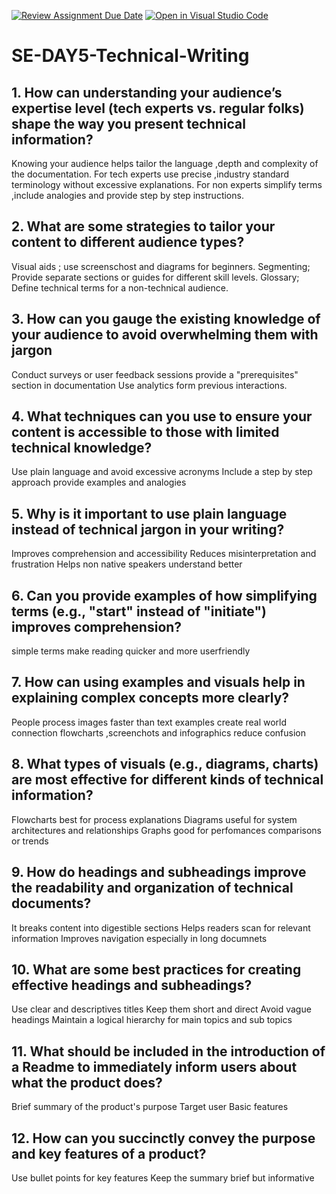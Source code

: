 [![Review Assignment Due Date](https://classroom.github.com/assets/deadline-readme-button-22041afd0340ce965d47ae6ef1cefeee28c7c493a6346c4f15d667ab976d596c.svg)](https://classroom.github.com/a/zsAR-pyY)
[![Open in Visual Studio Code](https://classroom.github.com/assets/open-in-vscode-2e0aaae1b6195c2367325f4f02e2d04e9abb55f0b24a779b69b11b9e10269abc.svg)](https://classroom.github.com/online_ide?assignment_repo_id=18494043&assignment_repo_type=AssignmentRepo)
# SE-DAY5-Technical-Writing
## 1. How can understanding your audience’s expertise level (tech experts vs. regular folks) shape the way you present technical information?
Knowing your audience helps tailor the language ,depth and complexity of the documentation.
For tech experts use precise ,industry standard terminology without excessive explanations.
For non experts simplify terms ,include  analogies and provide step by step instructions.
## 2. What are some strategies to tailor your content to different audience types?
Visual aids ; use screenschost and diagrams for beginners.
Segmenting; Provide separate sections or guides for different skill levels.
Glossary; Define technical terms for a non-technical audience.
## 3. How can you gauge the existing knowledge of your audience to avoid overwhelming them with jargon
Conduct surveys or user feedback sessions
provide a "prerequisites" section in documentation
Use analytics form previous interactions.
## 4. What techniques can you use to ensure your content is accessible to those with limited technical knowledge?
Use plain language and avoid excessive acronyms
Include  a step by step approach
provide examples  and analogies
## 5. Why is it important to use plain language instead of technical jargon in your writing?
Improves comprehension and accessibility
Reduces misinterpretation and frustration 
Helps non native speakers understand better
## 6. Can you provide examples of how simplifying terms (e.g., "start" instead of "initiate") improves comprehension?
simple terms make reading quicker and more userfriendly
## 7. How can using examples and visuals help in explaining complex concepts more clearly?
People process images faster than text
examples create real world connection
flowcharts ,screenchots and infographics reduce confusion
## 8. What types of visuals (e.g., diagrams, charts) are most effective for different kinds of technical information?
Flowcharts best for process explanations
Diagrams useful for system architectures and relationships
Graphs good for perfomances comparisons or trends
## 9. How do headings and subheadings improve the readability and organization of technical documents?
It breaks content into digestible sections
Helps readers scan for relevant information
Improves navigation especially in long documnets
## 10. What are some best practices for creating effective headings and subheadings?
Use clear and descriptives titles
Keep them short and direct 
Avoid vague headings
Maintain a logical hierarchy for main topics and sub topics
## 11. What should be included in the introduction of a Readme to immediately inform users about what the product does?
Brief summary of the product's purpose
Target user
Basic features
## 12. How can you succinctly convey the purpose and key features of a product?
Use bullet points for key features
Keep the summary brief but informative

